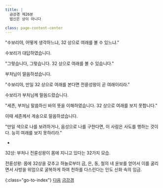 ```yaml
---
title: |
  금강경 제26분
  법신은 상이 아니다

class: page-content-center
---
```


"수보리야, 어떻게 생각하느냐,
32 상으로 여래를 볼 수 있느냐."

수보리가 대답하였습니다.

"그렇습니다, 그렇습니다. 32 상으로 여래를 볼 수 있습니다."

부처님이 말씀하셨습니다.

"수보리야, 만일 32 상으로 여래를 본다면 전륜성왕이 곧 여래이리라."

수보리가 부처님께 말씀드렸습니다.

"세존, 부처님 말씀하신 바의 뜻을 이해하였습니다.
32 상으로 여래를 보지 못합니다."

이때 세존께서 게송으로 말씀하셨습니다.

"만일 색으로 나를 보려하거나,
음성으로 나를 구한다면,
이 사람은 사도를 행하는 것이다.
능히 여래를 보지 못하리라."

*

32상: 부처나 전륜성왕이 몸에 지니고 있다는 32가지 모습.

전륜성왕: 몸에 32상을 갖추고 하늘로부터 금, 은, 동, 철의 네 윤보를 얻어서
이를 굴리면서 사방을 위엄으로 굴복하게 하여 천하를 다스린다는 인도 신화 속의 임금.

{:class="go-to-index"}
[다음](27)
[금강경](index)